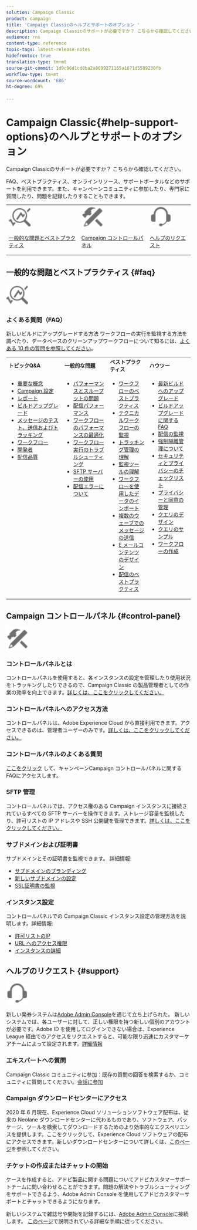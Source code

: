 ```yaml
---
solution: Campaign Classic
product: campaign
title: 'Campaign Classicのヘルプとサポートのオプション '
description: Campaign Classicのサポートが必要ですか？ こちらから確認してください。
audience: rns
content-type: reference
topic-tags: latest-release-notes
hidefromtoc: true
translation-type: tm+mt
source-git-commit: 1d9c96d1cd8ba2a8099271165a1671d5589230fb
workflow-type: tm+mt
source-wordcount: '686'
ht-degree: 69%

---
```



# Campaign Classic{#help-support-options}のヘルプとサポートのオプション

Campaign Classicのサポートが必要ですか？ こちらから確認してください。

FAQ、ベストプラクティス、オンラインリソース、サポートポータルなどのサポートを利用できます。また、キャンペーンコミュニティに参加したり、専門家に質問したり、問題を記録したりすることもできます。

<table>
    <tr>
        <td><img src="platform/using/assets/do-not-localize/icon-faq.svg" width="60px"><p><a href="#faq">一般的な問題とベストプラクティス</a></p></td>
        <td><img src="platform/using/assets/do-not-localize/icon-control-panel.svg" width="60px"><p><a href="#control-panel">Campaign コントロールパネル</a></p></td>
        <td><img src="platform/using/assets/do-not-localize/icon-support.svg" width="60px"><p><a href="#support">ヘルプのリクエスト</a></p></td>
    </tr>
</table>

## 一般的な問題とベストプラクティス {#faq}

<img src="platform/using/assets/do-not-localize/icon-faq.svg" width="60px">

### よくある質問（FAQ）

新しいビルドにアップグレードする方法 ワークフローの実行を監視する方法を調べたり、データベースのクリーンアップワークフローについて知るには、[よくある 10 件の質問を参照してください](platform/using/common-questions.md)。

<table>
    <tr><td><strong>トピックQ&amp;A</strong></td><td><strong>一般的な問題</strong></td><td><strong>ベストプラクティス</strong></td><td><strong>ハウツー</strong></td></tr>
    <tr>
    <td valign="top">
        <ul>
        <li><a href="platform/using/faq-key-concepts.md">重要な概念</a></li>
        <li><a href="platform/using/faq-campaign-config.md">Campaign 設定</a></li>
        <li><a href="platform/using/faq-reporting.md">レポート</a></li>
        <li><a href="platform/using/faq-build-upgrade.md">ビルドアップグレード</a></li>
        <li><a href="platform/using/faq-messages.md">メッセージのテスト、送信およびトラッキング</a></li>
        <li><a href="platform/using/faq-workflows.md">ワークフロー</a></li>
        <li><a href="platform/using/faq-developers.md">開発者</a></li>
        <li><a href="delivery/using/monitoring-deliverability.md">配信品質</a></li>
        </ul>
    </td>
    <td valign="top">
        <ul>
        <li><a href="production/using/performance-and-throughput-issues.md">パフォーマンスとスループットの問題</a></li>
        <li><a href="delivery/using/delivery-performances.md">配信パフォーマンス</a></li>
        <li><a href="workflow/using/workflow-best-practices.md">ワークフローのパフォーマンスの最適化</a></li>
        <li><a href="workflow/using/monitoring-workflow-execution.md">ワークフロー実行のトラブルシューティング</a></li>
        <li><a href="platform/using/sftp-server-usage.md">SFTP サーバーの使用</a></li>
        <li><a href="delivery/using/understanding-delivery-failures.md">配信エラーについて</a></li>
        </ul>
    </td>
   <td valign="top">
        <ul>
        <li><a href="workflow/using/workflow-best-practices.md">ワークフローのベストプラクティス</a></li>
        <li><a href="workflow/using/monitoring-technical-workflows.md">テクニカルワークフローの監視</a></li>
        <li><a href="delivery/using/about-message-tracking.md">トラッキング管理の理解</a></li>
        <li><a href="production/using/monitoring-guidelines.md">監視ツールの理解</a></li>
        <li><a href="platform/using/import-export-workflows.md">ワークフローを使用したデータのインポート</a></li>
        <li><a href="delivery/using/steps-sending-the-delivery.md">複数のウェーブでのメッセージの送信</a></li>
        <li><a href="delivery/using/defining-the-email-content.md">E メールコンテンツのデザイン</a></li>
        <li><a href="delivery/using/delivery-best-practices.md">配信のベストプラクティス</a></li>
        </ul>
    </td>
    <td valign="top">
        <ul>
        <li><a href="production/using/build-upgrade.md">最新ビルドへのアップグレード</a></li>
        <li><a href="platform/using/faq-build-upgrade.md">ビルドアップグレードに関する FAQ</a></li>
        <li><a href="delivery/using/about-delivery-monitoring.md">配信の監視</a></li>
        <li><a href="delivery/using/understanding-quarantine-management.md">強制隔離管理について</a></li>
        <li><a href="installation/using/get-started-security-privacy.md">セキュリティとプライバシーのチェックリスト</a></li>
        <li><a href="platform/using/privacy-management.md">プライバシーと同意の管理</a></li>
        <li><a href="platform/using/steps-to-create-a-query.md">クエリのデザイン</a></li>
        <li><a href="workflow/using/querying-recipient-table.md">クエリのサンプル</a></li>
        <li><a href="workflow/using/building-a-workflow.md">ワークフローの作成</a></li>
        </ul>
    </td>
    </tr>
</table>

## Campaign コントロールパネル {#control-panel}

<img src="platform/using/assets/do-not-localize/icon-control-panel.svg" width="60px">

### コントロールパネルとは

コントロールパネルを使用すると、各インスタンスの設定を管理したり使用状況をトラッキングしたりできるので、Campaign Classic の製品管理者としての作業の効率を向上できます。[詳しくは、ここをクリックしてください。](https://docs.adobe.com/content/hecontrol-panel/using/discover-control-panel/key-features.html)

### コントロールパネルへのアクセス方法

 コントロールパネルは、Adobe Experience Cloud から直接利用できます。アクセスできるのは、管理者ユーザーのみです。[詳しくは、ここをクリックしてください。](https://docs.adobe.com/content/hecontrol-panel/using/discover-control-panel/accessing-control-panel.html)

### コントロールパネルのよくある質問

[ここをクリック](https://docs.adobe.com/content/hecontrol-panel/using/faq.html) して、キャンペーンCampaign コントロールパネルに関するFAQにアクセスします。

### SFTP 管理

コントロールパネルでは、アクセス権のある Campaign インスタンスに接続されているすべての SFTP サーバーを操作できます。ストレージ容量を監視したり、許可リストの IP アドレスや SSH 公開鍵を管理できます。[詳しくは、ここをクリックしてください。](https://docs.adobe.com/content/hecontrol-panel/using/sftp-management/about-sftp-management.html)

### サブドメインおよび証明書

サブドメインとその証明書を監視できます。 詳細情報:
* [サブドメインのブランディング](https://docs.adobe.com/content/hecontrol-panel/using/subdomains-and-certificates/subdomains-branding.html)
* [新しいサブドメインの設定](https://docs.adobe.com/content/hecontrol-panel/using/subdomains-and-certificates/setting-up-new-subdomain.html)
* [SSL証明書の監視](https://docs.adobe.com/content/hecontrol-panel/using/subdomains-and-certificates/renewing-subdomain-certificate.html)

### インスタンス設定

コントロールパネルでの Campaign Classic インスタンス設定の管理方法を説明します。詳細情報:
* [許可リストのIP](https://docs.adobe.com/content/hecontrol-panel/using/instances-settings/ip-whitelisting-instance-access.html)
* [URL へのアクセス権限](https://docs.adobe.com/content/hecontrol-panel/using/instances-settings/url-permissions.html)
* [インスタンスの詳細](https://docs.adobe.com/content/hecontrol-panel/using/instances-settings/instance-details.html)

## ヘルプのリクエスト {#support}

<img src="platform/using/assets/do-not-localize/icon-support.svg" width="60px">

新しい発券システムは[Adobe Admin Console](https://adminconsole.adobe.com/overview)を通じて立ち上げられた。 新しいシステムでは、各ユーザーに対して、正しい権限を持つ新しい個別のアカウントが必要です。Adobe ID を使用してログインできない場合は、Experience League 経由でのアクセスをリクエストすると、可能な限り迅速にカスタマーケアチームによって設定されます。[詳細情報](https://helpx.adobe.com/jp/enterprise/using/support-for-experience-cloud.html)

### エキスパートへの質問

Campaign Classic コミュニティに参加：既存の質問の回答を検索するか、コミュニティに質問してください。[会話に参加](https://experienceleaguecommunities.adobe.cadobe-campaign-classic/ct-p/adobe-campaign-classic-community)

### Campaign ダウンロードセンターにアクセス

2020 年 6 月現在、Experience Cloud ソリューションソフトウェア配布は、従来の Neolane ダウンロードセンターに代わるものであり、ソフトウェア、パッケージ、ツールを検索してダウンロードするためのより効率的なエクスペリエンスを提供します。[](https://experience.adobe.com/#/downloads/content/software-distributicampaign.html)ここをクリックして、Experience Cloud ソフトウェアの配布にアクセスできます。新しいダウンロードセンターについて詳しくは、[このページ](https://docs.adobe.com/content/heexperience-cloud/software-distribution/home.html)を参照してください。

### チケットの作成またはチャットの開始

ケースを作成すると、アドビ製品に関する問題についてアドビカスタマーサポートチームに問い合わせることができます。問題の解決やトラブルシューティングをサポートできるよう、Adobe Admin Console を使用してアドビカスタマーサポートとチャットできるようになります。

新しいシステムで雑誌号や開始を記録するには、[Adobe Admin Console](https://adminconsole.adobe.com/overview)に接続します。 [このページ](https://helpx.adobe.com/enterprise/using/support-for-experience-cloud.html)で説明されている詳細な手順に従ってください。
